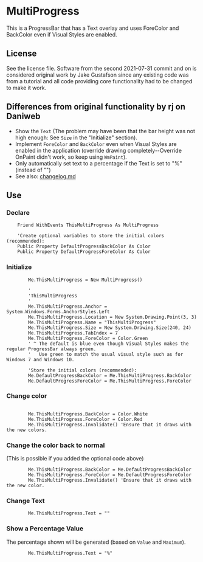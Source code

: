 # MultiProgress
This is a ProgressBar that has a Text overlay and uses ForeColor and BackColor even if Visual Styles are enabled.


## License
See the license file. Software from the second 2021-07-31 commit and on is considered original work by Jake Gustafson since any existing code was from a tutorial and all code providing core functionality had to be changed to make it work.


## Differences from original functionality by rj on Daniweb
- Show the `Text` (The problem may have been that the bar height was not high enough: See `Size` in the "Initialize" section).
- Implement `ForeColor` and `BackColor` even when Visual Styles are enabled in the application (override drawing completely--Override OnPaint didn't work, so keep using `WmPaint`).
- Only automatically set text to a percentage if the Text is set to "%" (instead of "")
- See also: [changelog.md](changelog.md)


## Use

### Declare
```Visual Basic .NET
    Friend WithEvents ThisMultiProgress As MultiProgress

	'Create optional variables to store the initial colors (recommended):
    Public Property DefaultProgressBackColor As Color
    Public Property DefaultProgressForeColor As Color

```

### Initialize
```Visual Basic .NET
        Me.ThisMultiProgress = New MultiProgress()

        '
        'ThisMultiProgress
        '
        Me.ThisMultiProgress.Anchor = System.Windows.Forms.AnchorStyles.Left
        Me.ThisMultiProgress.Location = New System.Drawing.Point(3, 3)
        Me.ThisMultiProgress.Name = "ThisMultiProgress"
        Me.ThisMultiProgress.Size = New System.Drawing.Size(240, 24)
        Me.ThisMultiProgress.TabIndex = 7
        Me.ThisMultiProgress.ForeColor = Color.Green
		' ^ The default is blue even though Visual Styles makes the regular ProgressBar always green.
		'   Use green to match the usual visual style such as for Windows 7 and Windows 10.
		
		'Store the initial colors (recommended):
		Me.DefaultProgressBackColor = Me.ThisMultiProgress.BackColor
		Me.DefaultProgressForeColor = Me.ThisMultiProgress.ForeColor
```

### Change color
```Visual Basic .NET

        Me.ThisMultiProgress.BackColor = Color.White
        Me.ThisMultiProgress.ForeColor = Color.Red
        Me.ThisMultiProgress.Invalidate() 'Ensure that it draws with the new colors.

```

### Change the color back to normal
(This is possible if you added the optional code above)
```
        Me.ThisMultiProgress.BackColor = Me.DefaultProgressBackColor
        Me.ThisMultiProgress.ForeColor = Me.DefaultProgressForeColor
        Me.ThisMultiProgress.Invalidate() 'Ensure that it draws with the new color.
```

### Change Text
```Visual Basic .NET
        Me.ThisMultiProgress.Text = ""
```

### Show a Percentage Value
The percentage shown will be generated (based on `Value` and `Maximum`).
```Visual Basic .NET
        Me.ThisMultiProgress.Text = "%"
```
